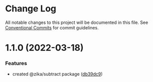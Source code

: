# Change Log

All notable changes to this project will be documented in this file.
See [Conventional Commits](https://conventionalcommits.org) for commit guidelines.

# 1.1.0 (2022-03-18)


### Features

* created @zika/subtract package ([db39dc9](https://github.com/mandyHellz/poc-monorepo/commit/db39dc956cb851a84705d1d64117ff54dd1bdaea))
